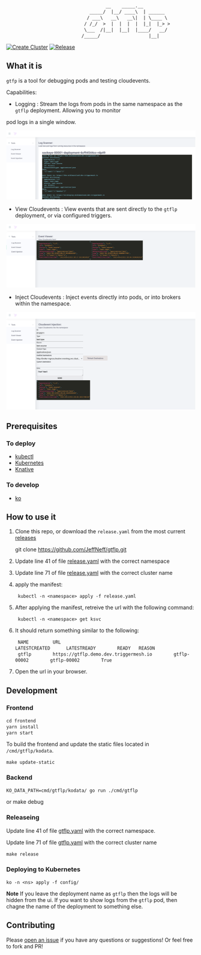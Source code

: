 
                                         __    _____.__          
                                   _____/  |__/ ____\  | ______  
                                  / ___\   __\   __\|  | \____ \ 
                                 / /_/  >  |  |  |  |  |_|  |_> >
                                 \___  /|__|  |__|  |____/   __/ 
                                /_____/                  |__|    

[![Create Cluster](https://github.com/JeffNeff/gtflp/actions/workflows/createCluster.yml/badge.svg)](https://github.com/JeffNeff/gtflp/actions/workflows/createCluster.yml) [![Release](https://github.com/JeffNeff/gtflp/actions/workflows/release.yml/badge.svg)](https://github.com/JeffNeff/gtflp/actions/workflows/release.yml)
## What it is

`gtfp` is a tool for debugging pods and testing cloudevents.

Capabilities:
* Logging : Stream the logs from pods in the same namespace as the `gtflp` deployment. Allowing you to monitor

pod logs in a single window. 

![](./img/log.png)

* View Cloudevents : View events that are sent directly to the `gtflp` deployment, or via configured triggers.

![](./img/event.png)

* Inject Cloudevents : Inject events directly into pods, or into brokers within the namespace. 

![](./img/injection.png)

## Prerequisites

### To deploy

* [kubectl](https://kubernetes.io/docs/tasks/tools/install-kubectl/)
* [Kubernetes](https://kubernetes.io/)
* [Knative](https://knative.dev/)

### To develop

* [ko](https://github.com/google/ko) 

## How to use it

1. Clone this repo, or download the `release.yaml` from the most current [releases](https://github.com/JeffNeff/gtflp/releases/tag/v0.1) 

    git clone https://github.com/JeffNeff/gtflp.git


1. Update line 41 of file [release.yaml](./release.yaml) with the correct namespace

1. Update line 71 of file [release.yaml](./release.yaml) with the correct cluster name

1. apply the manifest:

        kubectl -n <namespace> apply -f release.yaml
    
1. After applying the manifest, retreive the url with the following command:

        kubectl -n <namespace> get ksvc

1. It should return something similar to the following:

        NAME         URL                                          LATESTCREATED      LATESTREADY        READY   REASON
        gtflp        https://gtflp.demo.dev.triggermesh.io        gtflp-00002        gtflp-00002        True    
  
1. Open the url in your browser.

## Development

### Frontend

    cd frontend
    yarn install
    yarn start

To build the frontend and update the static files located in `/cmd/gtflp/kodata`.

    make update-static

### Backend
    
    KO_DATA_PATH=cmd/gtflp/kodata/ go run ./cmd/gtflp
or
    make debug

### Releaseing

Update line 41 of file [gtflp.yaml](./config/gtflp.yaml ) with the correct namespace.

Update line 71 of file [gtflp.yaml](./config/gtflp.yaml )  with the correct cluster name


    make release

### Deploying to Kubernetes

    ko -n <ns> apply -f config/

**Note** If you leave the deployment name as `gtflp` then the logs will be hidden from the ui. 
If you want to show logs from the `gtflp` pod, then chagne the name of the deployment to something else. 


## Contributing

Please [open an issue](https://github.com/JeffNeff/gtflp/issues/new) if you have any questions or suggestions!
Or feel free to fork and PR!

